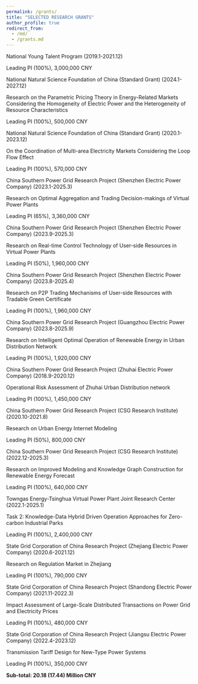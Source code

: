 ```yaml
---
permalink: /grants/
title: "SELECTED RESEARCH GRANTS"
author_profile: true
redirect_from: 
  - /md/
  - /grants.md
---
```


National Young Talent Program (2019.1-2021.12)

Leading PI (100%), 3,000,000 CNY

National Natural Science Foundation of China (Standard Grant) (2024.1-2027.12)

Research on the Parametric Pricing Theory in Energy-Related Markets Considering the Homogeneity of Electric Power and the Heterogeneity of Resource Characteristics

Leading PI (100%), 500,000 CNY

National Natural Science Foundation of China (Standard Grant) (2020.1-2023.12)

On the Coordination of Multi-area Electricity Markets Considering the Loop Flow Effect

Leading PI (100%), 570,000 CNY

China Southern Power Grid Research Project (Shenzhen Electric Power Company) (2023.1-2025.3)

Research on Optimal Aggregation and Trading Decision-makings of Virtual Power Plants

Leading PI (65%), 3,360,000 CNY

China Southern Power Grid Research Project (Shenzhen Electric Power Company) (2023.9-2025.3)

Research on Real-time Control Technology of User-side Resources in Virtual Power Plants

Leading PI (50%), 1,960,000 CNY

China Southern Power Grid Research Project (Shenzhen Electric Power Company) (2023.8-2025.4)

Research on P2P Trading Mechanisms of User-side Resources with Tradable Green Certificate

Leading PI (100%), 1,960,000 CNY

China Southern Power Grid Research Project (Guangzhou Electric Power Company) (2023.8-2025.9)

Research on Intelligent Optimal Operation of Renewable Energy in Urban Distribution Network

Leading PI (100%), 1,920,000 CNY

China Southern Power Grid Research Project (Zhuhai Electric Power Company) (2018.9-2020.12)

Operational Risk Assessment of Zhuhai Urban Distribution network

Leading PI (100%), 1,450,000 CNY

China Southern Power Grid Research Project (CSG Research Institute) (2020.10-2021.8)

Research on Urban Energy Internet Modeling

Leading PI (50%), 800,000 CNY

China Southern Power Grid Research Project (CSG Research Institute) (2022.12-2025.3)

Research on Improved Modeling and Knowledge Graph Construction for Renewable Energy Forecast

Leading PI (100%), 640,000 CNY

Towngas Energy-Tsinghua Virtual Power Plant Joint Research Center (2022.1-2025.1)

Task 2: Knowledge-Data Hybrid Driven Operation Approaches for Zero-carbon Industrial Parks

Leading PI (100%), 2,400,000 CNY

State Grid Corporation of China Research Project (Zhejiang Electric Power Company) (2020.6-2021.12)

Research on Regulation Market in Zhejiang

Leading PI (100%), 790,000 CNY

State Grid Corporation of China Research Project (Shandong Electric Power Company) (2021.11-2022.3)

Impact Assessment of Large-Scale Distributed Transactions on Power Grid and Electricity Prices

Leading PI (100%), 480,000 CNY

State Grid Corporation of China Research Project (Jiangsu Electric Power Company) (2022.4-2023.12)

Transmission Tariff Design for New-Type Power Systems

Leading PI (100%), 350,000 CNY

**Sub-total: 20.18 (17.44) Million CNY**
